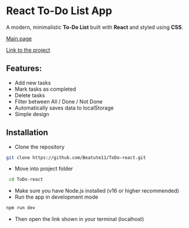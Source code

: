 # React To-Do List App

A modern, minimalistic **To-Do List** built
with **React** and styled using **CSS**.

[Main page](public/img.png)

[Link to the project](https://beatute11.github.io/ToDo-react/)

## Features:
- Add new tasks
- Mark tasks as completed
- Delete tasks
- Filter between All / Done / Not Done
- Automatically saves data to localStorage
- Simple design

## Installation

- Clone the repository
```bash
git clone https://github.com/Beatute11/ToDo-react.git
```
- Move into project folder
```bash
 cd ToDo-react
```
- Make sure you have Node.js installed (v16 or higher recommended)
- Run the app in development mode
```bash
npm run dev
```
- Then open the link shown in your terminal (localhost) 
